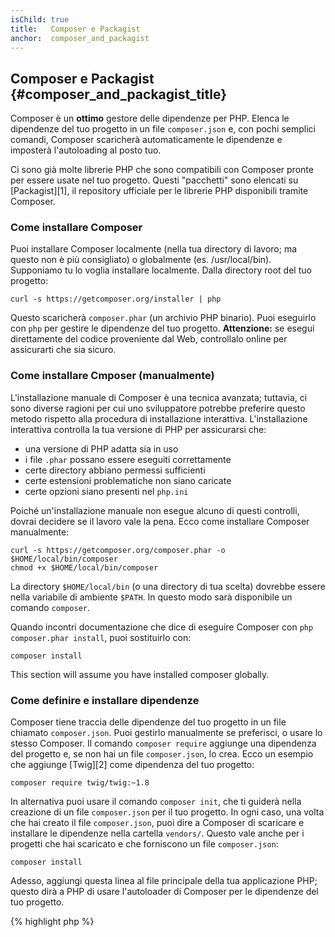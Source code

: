 ```yaml
---
isChild: true
title:   Composer e Packagist
anchor:  composer_and_packagist
---
```


## Composer e Packagist {#composer_and_packagist_title}

Composer è un **ottimo** gestore delle dipendenze per PHP. Elenca le dipendenze del tuo progetto in un file `composer.json`
e, con pochi semplici comandi, Composer scaricherà automaticamente le dipendenze e imposterà l'autoloading al posto tuo.

Ci sono già molte librerie PHP che sono compatibili con Composer pronte per essere usate nel tuo progetto. Questi "pacchetti"
sono elencati su [Packagist][1], il repository ufficiale per le librerie PHP disponibili tramite Composer.

### Come installare Composer

Puoi installare Composer localmente (nella tua directory di lavoro; ma questo non è più consigliato) o globalmente
(es. /usr/local/bin). Supponiamo tu lo voglia installare localmente. Dalla directory root del tuo progetto:

    curl -s https://getcomposer.org/installer | php

Questo scaricherà `composer.phar` (un archivio PHP binario). Puoi eseguirlo con `php` per gestire le dipendenze del tuo
progetto. <strong>Attenzione:</strong> se esegui direttamente del codice proveniente dal Web, controllalo online per
assicurarti che sia sicuro.

### Come installare Cmposer (manualmente)

L'installazione manuale di Composer è una tecnica avanzata; tuttavia, ci sono diverse ragioni per cui uno sviluppatore
potrebbe preferire questo metodo rispetto alla procedura di installazione interattiva. L'installazione interattiva controlla
la tua versione di PHP per assicurarsi che:

- una versione di PHP adatta sia in uso
- i file `.phar` possano essere eseguiti correttamente
- certe directory abbiano permessi sufficienti
- certe estensioni problematiche non siano caricate
- certe opzioni siano presenti nel `php.ini`

Poiché un'installazione manuale non esegue alcuno di questi controlli, dovrai decidere se il lavoro vale la pena. Ecco
come installare Composer manualmente:

    curl -s https://getcomposer.org/composer.phar -o $HOME/local/bin/composer
    chmod +x $HOME/local/bin/composer

La directory `$HOME/local/bin` (o una directory di tua scelta) dovrebbe essere nella variabile di ambiente `$PATH`. In
questo modo sarà disponibile un comando `composer`.

Quando incontri documentazione che dice di eseguire Composer con `php composer.phar install`, puoi sostituirlo con:

    composer install

This section will assume you have installed composer globally.

### Come definire e installare dipendenze

Composer tiene traccia delle dipendenze del tuo progetto in un file chiamato `composer.json`. Puoi gestirlo manualmente
se preferisci, o usare lo stesso Composer. Il comando `composer require` aggiunge una dipendenza del progetto e,
se non hai un file `composer.json`, lo crea. Ecco un esempio che aggiunge [Twig][2] come dipendenza del tuo progetto:

	composer require twig/twig:~1.8

In alternativa puoi usare il comando `composer init`, che ti guiderà nella creazione di un file `composer.json`
per il tuo progetto. In ogni caso, una volta che hai creato il file `composer.json`, puoi dire a Composer di scaricare e
installare le dipendenze nella cartella `vendors/`. Questo vale anche per i progetti che hai scaricato e che forniscono
un file `composer.json`:

    composer install

Adesso, aggiungi questa linea al file principale della tua applicazione PHP; questo dirà a PHP di usare l'autoloader di
Composer per le dipendenze del tuo progetto.

{% highlight php %}
<?php
require 'vendor/autoload.php';
{% endhighlight %}

Ora puoi usare le dipendenze del tuo progetto, che saranno caricate automaticamente quando richieste.

### Aggiornare le dipendenze

Composer crea un file chiamato `composer.lock` che contiene la versione esatta di ogni pacchetto che ha scaricato durante
l'esecuzione di `php composer.phar install`. Se condividi il tuo progetto con altre persone e il file `composer.lock` è
parte della distribuzione, quando eseguiranno `php composer.phar install` otterranno le tue stesse versioni. Per aggiornare
le dipendenze, esegui `php composer.phar update`.

Questo è particolarmente utile quando definisci i tuoi requisiti di versione in maniera flessibile. Per esempio, un requisito
di ~1.8 significa "qualunque versione dopo la 1.8.0, ma minore di 2.0.x-dev". Puoi anche usare il carattere jolly `*` (.es
`1.8.*`). Ora il comando `php composer.phar update` aggiornerà le dipendenze alla versione più recente che soddisfa i requisiti
definiti.

### Notifiche di aggiornamento

Per ricevere notifiche riguardo release di nuove versioni puoi registrati a [VersionEye][3], un servizio web che può
monitorare i tuoi account GitHub e BitBucket alla ricerca di file `composer.json` e mandare email con le nuove release
dei pacchetti.

### Controllare la presenza di vulnerabilità nelle tue dipendenze

Il [Security Advisories Checker][3] è un web service e uno strumento da linea di comando. Entrambi esamineranno il file
`composer.lock` e ti diranno se devi aggiornare le tue dipendenze.

* [Impara a usare Composer][4]

[1]: http://packagist.org/
[2]: http://twig.sensiolabs.org
[3]: https://www.versioneye.com/
[4]: https://security.sensiolabs.org/
[5]: http://getcomposer.org/doc/00-intro.md
